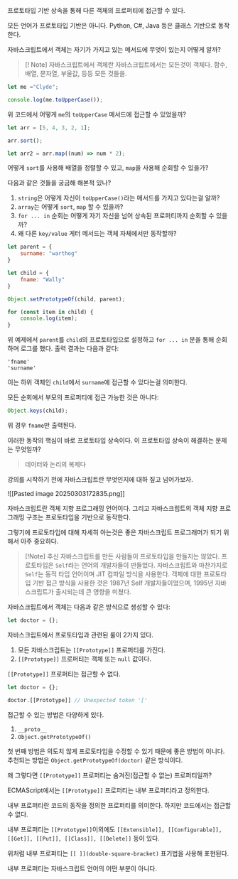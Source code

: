 프로토타입 기반 상속을 통해 다른 객체의 프로퍼티에 접근할 수 있다.

모든 언어가 프로토타입 기반은 아니다. Python, C#, Java 등은 클래스 기반으로 동작한다.

자바스크립트에서 객체는 자기가 가지고 있는 메서드에 무엇이 있는지 어떻게 알까?

> [! Note] 자바스크립트에서 객체란
> 자바스크립트에서는 모든것이 객체다. 함수, 배열, 문자열, 부울값,  등등 모든 것들을.

```js
let me ="Clyde";

console.log(me.toUpperCase());
```

위 코드에서 어떻게 `me`의 `toUpperCase` 메서드에 접근할 수 있었을까?

```js
let arr = [5, 4, 3, 2, 1];

arr.sort();

let arr2 = arr.map((num) => num * 2);
```

어떻게 `sort`를 사용해 배열을 정렬할 수 있고, `map`을 사용해 순회할 수 있을가?

다음과 같은 것들을 궁금해 해본적 있나?
1. `string`은 어떻게 자신이 `toUpperCase()`라는 메서드를 가지고 있다는걸 알까?
2. `array`는 어떻게 `sort`, `map` 할 수 있을까?
3. `for ... in` 순회는 어떻게 자기 자신을 넘어 상속된 프로퍼티까지 순회할 수 있을까?
4. 왜 다른 `key/value` 게터 메서드는 객체 자체에서만 동작할까?

```js
let parent = {
	surname: "warthog"
}

let child = {
	fname: "Wally"
}

Object.setPrototypeOf(child, parent);

for (const item in child) {
	console.log(item);
}
```

위 예제에서 `parent`를 `child`의 프로토타입으로 설정하고 `for ... in` 문을 통해 순회하며 로그를 했다. 출력 결과는 다음과 같다:
```log
'fname'
'surname'
```

이는 하위 객체인 `child`에서 `surname`에 접근할 수 있다는걸 의미한다.

모든 순회에서 부모의 프로퍼티에 접근 가능한 것은 아니다:
```js
Object.keys(child);
```

위 경우 `fname`만 출력된다.

이러한 동작의 핵심이 바로 프로토타입 상속이다. 이 프로토타입 상속이 해결하는 문제는 무엇일까?

> 데이터와 논리의 복제다

강의를 시작하기 전에 자바스크립트란 무엇인지에 대하 짚고 넘어가보자.

![[Pasted image 20250303172835.png]]

자바스크립트란 객체 지향 프로그래밍 언어이다. 그리고 자바스크립트의 객체 지향 프로그래밍 구조는 프로토타입을 기반으로 동작한다.

그렇기에 프로토타입에 대해 자세히 아는것은 좋은 자바스크립트 프로그래머가 되기 위해서 아주 중요하다.

> [!Note] 추신
> 자바스크립트를 만든 사람들이 프로토타입을 만들지는 않았다. 프로토타입은 `Self`라는 언어의 개발자들이 만들었다. 자바스크립트와 마찬가지로 `Self`는 동적 타입 언어이며 JIT 컴파일 방식을 사용한다. 객체에 대한 프로토타입 기반 접근 방식을 사용한 것은 1987년 Self 개발자들이었으며, 1995년 자바스크립트가 출시되는데 큰 영향을 미쳤다.

자바스크립트에서 객체는 다음과 같은 방식으로 생성할 수 있다:
```js
let doctor = {};
```

자바스크립트에서 프로토타입과 관련된 룰이 2가지 있다.

1. 모든 자바스크립트는 `[[Prototype]]` 프로퍼티를 가진다.
2. `[[Prototype]]` 프로퍼티는 객체 또는 `null` 값이다.

`[[Prototype]]` 프로퍼티는 접근할 수 없다.

```js
let doctor = {};

doctor.[[Prototype]] // Unexpected token '['
```

접근할 수 있는 방법은 다양하게 있다.
1. `__proto__`
2. `Object.getPrototypeOf()`

첫 번째 방법은 의도치 않게 프로토타입을 수정할 수 있기 때문에 좋은 방법이 이니다. 추천되는 방법은 `Object.getPrototypeOf(doctor)` 같은 방식이다.

왜 그렇다면 `[[Prototype]]` 프로퍼티는 숨겨진(접근할 수 없는) 프로퍼티일까?

ECMAScript에서는 `[[Prototype]]` 프로퍼티는 내부 프로퍼티라고 정의한다.

내부 프로퍼티란 코드의 동작을 정의한 프로퍼티를 의미한다. 하지만 코드에서는 접근할 수 없다.

내부 프로퍼티는 `[[Prototype]]`이외에도 `[[Extensible]], [[Configurable]], [[Get]], [[Put]], [[Class]], [[Delete]]` 등이 있다.

위처럼 내부 프로퍼티는 `[[ ]](double-square-bracket)` 표기법을 사용해 표현된다.

내부 프로퍼티는 자바스크립트 언어의 어떤 부분이 아니다.